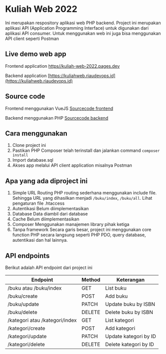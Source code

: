 # Kuliah Web 2022
Ini merupakan respository aplikasi web PHP backend. Project ini merupakan aplikasi API (Application Programming Interface) untuk digunakan dari aplikasi API consumer. Untuk menggunakan web ini juga bisa menggunakan API client seperti Postman

## Live demo web app
Frontend application [https//kuliah-web-2022.pages.dev](https//kuliah-web-2022.pages.dev)

Backend application [https://kuliahweb.riaudevops.id](https://kuliahweb.riaudevops.id)

## Source code
Frontend menggunakan VueJS [Sourcecode frontend](https://github.com/pizaini/kuliah-web-2022)

Backend menggunakan PHP [Sourcecode backend](https://github.com/pizaini/kuliah-web-backend-2022)

## Cara menggunakan
1. Clone project ini
2. Pastikan PHP Composer telah terinstall dan jalankan command `composer install`
3. Import database.sql
4. Akses app melalui API client application misalnya Postman

## Apa yang ada diproject ini
1. Simple URL Routing
    PHP routing sederhana menggunakan include file. Sehingga URL yang dihasilkan menjadi `/buku/index`, `/buku/all`. Lihat pengaturan file .htaccess
2. Autentikasi
   Belum diimplementasikan
3. Database
   Data diambil dari database
4. Cache
    Belum diimplementasikan
5. Composer
    Menggunakan manajemen library pihak ketiga
6. Tanpa framework
    Secara garis besar, project ini menggunakan core function PHP secara langsung seperti PHP PDO, query database, autentikasi dan hal lainnya.

## API endpoints
Berikut adalah API endpoint dari project ini

| Endpoint                   | Method | Keterangan            |
|----------------------------|--------|-----------------------|
| /buku atau /buku/index     | GET    | List buku             |
| /buku/create               | POST   | Add buku              |
| /buku/update               | PATCH  | Update buku by ISBN   |
| /buku/delete               | DELETE | Delete buku by ISBN   |
| /kategori atau /kategori/index | GET    | List kategori         |
| /kategori/create               | POST   | Add kategori          |
| /kategori/update               | PATCH  | Update kategori by ID |
| /kategori/delete               | DELETE | Delete kategori by ID |
